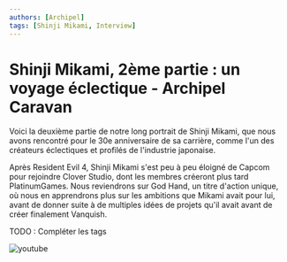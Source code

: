 ```yaml
---
authors: [Archipel]
tags: [Shinji Mikami, Interview]
---
```


# Shinji Mikami, 2ème partie : un voyage éclectique - Archipel Caravan

Voici la deuxième partie de notre long portrait de Shinji Mikami, que nous avons rencontré pour le 30e anniversaire de sa carrière, comme l'un des créateurs éclectiques et profilés de l'industrie japonaise.

Après Resident Evil 4, Shinji Mikami s'est peu à peu éloigné de Capcom pour rejoindre Clover Studio, dont les membres créeront plus tard PlatinumGames. Nous reviendrons sur God Hand, un titre d'action unique, où nous en apprendrons plus sur les ambitions que Mikami avait pour lui, avant de donner suite à de multiples idées de projets qu'il avait avant de créer finalement Vanquish.

TODO : Compléter les tags

![youtube](https://www.youtube.com/watch?v=_37pVVpzg98&hl=fr&cc_lang_pref=fr&cc=1)
